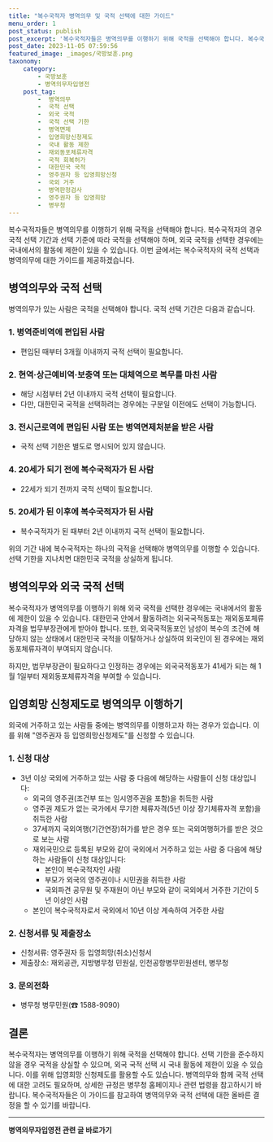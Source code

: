 ```yaml
---
title: "복수국적자 병역의무 및 국적 선택에 대한 가이드"
menu_order: 1
post_status: publish
post_excerpt: '복수국적자들은 병역의무를 이행하기 위해 국적을 선택해야 합니다. 복수국적자의 경우 국적 선택 기간과 선택 기준에 따라 국적을 선택해야 하며, 외국 국적을 선택한 경우에는 국내에서의 활동에 제한이 있을 수 있습니다. 이번 글에서는 복수국적자의 국적 선택과 병역의무에 대한 가이드를 제공하겠습니다.'
post_date: 2023-11-05 07:59:56
featured_image: _images/국방보훈.png
taxonomy:
    category:
        - 국방보훈
        - 병역의무자입영전
    post_tag:
        -  병역의무
        -  국적 선택
        -  외국 국적
        -  국적 선택 기한
        -  병역면제
        -  입영희망신청제도
        -  국내 활동 제한
        -  재외동포체류자격
        -  국적 회복허가
        -  대한민국 국적
        -  영주권자 등 입영희망신청
        -  국외 거주
        -  병역판정검사
        -  영주권자 등 입영희망
        -  병무청
---
```




복수국적자들은 병역의무를 이행하기 위해 국적을 선택해야 합니다. 복수국적자의 경우 국적 선택 기간과 선택 기준에 따라 국적을 선택해야 하며, 외국 국적을 선택한 경우에는 국내에서의 활동에 제한이 있을 수 있습니다. 이번 글에서는 복수국적자의 국적 선택과 병역의무에 대한 가이드를 제공하겠습니다.

## 병역의무와 국적 선택

병역의무가 있는 사람은 국적을 선택해야 합니다. 국적 선택 기간은 다음과 같습니다.

### 1. 병역준비역에 편입된 사람

- 편입된 때부터 3개월 이내까지 국적 선택이 필요합니다.

### 2. 현역·상근예비역·보충역 또는 대체역으로 복무를 마친 사람

- 해당 시점부터 2년 이내까지 국적 선택이 필요합니다.
- 다만, 대한민국 국적을 선택하려는 경우에는 구분일 이전에도 선택이 가능합니다.

### 3. 전시근로역에 편입된 사람 또는 병역면제처분을 받은 사람

- 국적 선택 기한은 별도로 명시되어 있지 않습니다.

### 4. 20세가 되기 전에 복수국적자가 된 사람

- 22세가 되기 전까지 국적 선택이 필요합니다.

### 5. 20세가 된 이후에 복수국적자가 된 사람

- 복수국적자가 된 때부터 2년 이내까지 국적 선택이 필요합니다.

위의 기간 내에 복수국적자는 하나의 국적을 선택해야 병역의무를 이행할 수 있습니다. 선택 기한을 지나치면 대한민국 국적을 상실하게 됩니다.

## 병역의무와 외국 국적 선택

복수국적자가 병역의무를 이행하기 위해 외국 국적을 선택한 경우에는 국내에서의 활동에 제한이 있을 수 있습니다. 대한민국 안에서 활동하려는 외국국적동포는 재외동포체류자격을 법무부장관에게 받아야 합니다. 또한, 외국국적동포인 남성이 복수의 조건에 해당하지 않는 상태에서 대한민국 국적을 이탈하거나 상실하여 외국인이 된 경우에는 재외동포체류자격이 부여되지 않습니다.

하지만, 법무부장관이 필요하다고 인정하는 경우에는 외국국적동포가 41세가 되는 해 1월 1일부터 재외동포체류자격을 부여할 수 있습니다.

## 입영희망 신청제도로 병역의무 이행하기

외국에 거주하고 있는 사람들 중에는 병역의무를 이행하고자 하는 경우가 있습니다. 이를 위해 "영주권자 등 입영희망신청제도"를 신청할 수 있습니다.

### 1. 신청 대상

- 3년 이상 국외에 거주하고 있는 사람 중 다음에 해당하는 사람들이 신청 대상입니다:
    - 외국의 영주권(조건부 또는 임시영주권을 포함)을 취득한 사람
    - 영주권 제도가 없는 국가에서 무기한 체류자격(5년 이상 장기체류자격 포함)을 취득한 사람
    - 37세까지 국외여행(기간연장)허가를 받은 경우 또는 국외여행허가를 받은 것으로 보는 사람
    - 재외국민으로 등록된 부모와 같이 국외에서 거주하고 있는 사람 중 다음에 해당하는 사람들이 신청 대상입니다:
        - 본인이 복수국적자인 사람
        - 부모가 외국의 영주권이나 시민권을 취득한 사람
        - 국외파견 공무원 및 주재원이 아닌 부모와 같이 국외에서 거주한 기간이 5년 이상인 사람
    - 본인이 복수국적자로서 국외에서 10년 이상 계속하여 거주한 사람

### 2. 신청서류 및 제출장소

- 신청서류: 영주권자 등 입영희망(취소)신청서
- 제출장소: 재외공관, 지방병무청 민원실, 인천공항병무민원센터, 병무청

### 3. 문의전화

- 병무청 병무민원(☎ 1588-9090)

## 결론

복수국적자는 병역의무를 이행하기 위해 국적을 선택해야 합니다. 선택 기한을 준수하지 않을 경우 국적을 상실할 수 있으며, 외국 국적 선택 시 국내 활동에 제한이 있을 수 있습니다. 이를 위해 입영희망 신청제도를 활용할 수도 있습니다. 병역의무와 함께 국적 선택에 대한 고려도 필요하며, 상세한 규정은 병무청 홈페이지나 관련 법령을 참고하시기 바랍니다. 복수국적자들은 이 가이드를 참고하여 병역의무와 국적 선택에 대한 올바른 결정을 할 수 있기를 바랍니다.
<!-- wp:separator -->
<hr class="wp-block-separator has-alpha-channel-opacity"/>
<!-- /wp:separator -->

<!-- wp:group {"backgroundColor":"base","layout":{"type":"constrained"}} -->
<div class="wp-block-group has-base-background-color has-background"><!-- wp:paragraph {"align":"center","fontSize":"medium"} -->
<p class="has-text-align-center has-large-font-size"><strong>병역의무자입영전 관련 글 바로가기</strong></p>
<!-- /wp:paragraph -->


<!-- wp:latest-posts
{"categories":[{"id":9092,"count":19,"description":"","link":"https://uknowlaw.com/category/%eb%b3%91%ec%97%ad%ec%9d%98%eb%ac%b4%ec%9e%90%ec%9e%85%ec%98%81%ec%a0%84/","name":"병역의무자입영전","slug":"병역의무자입영전","taxonomy":"category","parent":0,"meta":[],"_links":{"self":[{"href":"https://uknowlaw.com/wp-json/wp/v2/categories/9092"}],"collection":[{"href":"https://uknowlaw.com/wp-json/wp/v2/categories"}],"about":[{"href":"https://uknowlaw.com/wp-json/wp/v2/taxonomies/category"}],"wp:post_type":[{"href":"https://uknowlaw.com/wp-json/wp/v2/posts?categories=9092"}],"curies":[{"name":"wp","href":"https://api.w.org/{rel}","templated":true}]}}],"postsToShow":100,"excerptLength":28,"postLayout":"grid","columns":2,"featuredImageAlign":"left","featuredImageSizeSlug":"large","fontSize":"small"} /--></div>
<!-- /wp:group -->